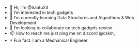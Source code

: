 - 👋 Hi, I’m @Saatu23
- 👀 I’m interested in tech gadgets
- 🌱 I’m currently learning Data Structures and Algorithms & Web Development
- 💞️ I’m looking to collaborate on tech gadgets review
- 📫 How to reach me just ping me on discord @cskm_
- ⚡ Fun fact: I am a Mechanical Engineer

<!---
Saatu23/Saatu23 is a ✨ special ✨ repository because its `README.md` (this file) appears on your GitHub profile.
You can click the Preview link to take a look at your changes.
--->
